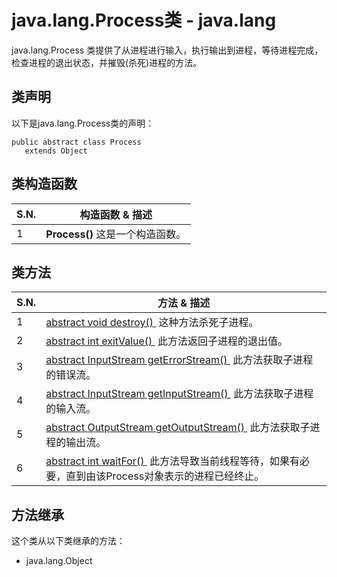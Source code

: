 # java.lang.Process类 - java.lang

java.lang.Process 类提供了从进程进行输入，执行输出到进程，等待进程完成，检查进程的退出状态，并摧毁(杀死)进程的方法。

## 类声明

以下是java.lang.Process类的声明：

```
public abstract class Process
   extends Object
```

## 类构造函数

| S.N. | 构造函数 & 描述 |
| --- | --- |
| 1 | **Process()** 这是一个构造函数。 |

## 类方法

| S.N. | 方法 & 描述 |
| --- | --- |
| 1 | [abstract void destroy() ](http://www.yiibai.com/java/lang/process_destroy.html) 这种方法杀死子进程。 |
| 2 | [abstract int exitValue() ](http://www.yiibai.com/java/lang/process_exitvalue.html) 此方法返回子进程的退出值。 |
| 3 | [abstract InputStream getErrorStream() ](http://www.yiibai.com/java/lang/process_geterrorstream.html) 此方法获取子进程的错误流​​。 |
| 4 | [abstract InputStream getInputStream() ](http://www.yiibai.com/java/lang/process_getinputstream.html) 此方法获取子进程的输入流。 |
| 5 | [abstract OutputStream getOutputStream() ](http://www.yiibai.com/java/lang/process_getoutputstream.html) 此方法获取子进程的输出流。 |
| 6 | [abstract int waitFor() ](http://www.yiibai.com/java/lang/process_waitfor.html) 此方法导致当前线程等待，如果有必要，直到由该Process对象表示的进程已经终止。 |

## 方法继承

这个类从以下类继承的方法：

*   java.lang.Object

 